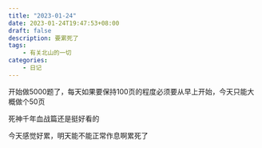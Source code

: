 ```yaml
---
title: "2023-01-24"
date: 2023-01-24T19:47:53+08:00
draft: false 
description: 要累死了
tags: 
    - 有关北山的一切
categories: 
    - 日记 
---
```

开始做5000题了，每天如果要保持100页的程度必须要从早上开始，今天只能大概做个50页

死神千年血战篇还是挺好看的

今天感觉好累，明天能不能正常作息啊累死了



